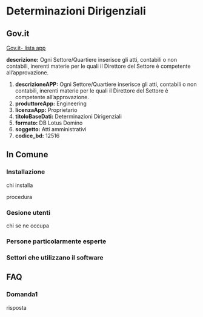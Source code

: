 # Determinazioni Dirigenziali

## Gov.it

[Gov.it- lista app](http://basidati.agid.gov.it/catalogo/amm?code=c_a944)

**descrizione:** Ogni Settore/Quartiere inserisce gli atti, contabili o non contabili, inerenti materie per le quali il Direttore del Settore è competente all’approvazione.

1. **descrizioneAPP:** Ogni Settore/Quartiere inserisce gli atti, contabili o non contabili, inerenti materie per le quali il Direttore del Settore è competente all’approvazione.
2. **produttoreApp:** Engineering
3. **licenzaApp:** Proprietario
4. **titoloBaseDati:** Determinazioni Dirigenziali
5. **formato:** DB Lotus Domino
6. **soggetto:** Atti amministrativi
7. **codice_bd:** 12516

## In Comune

### Installazione

chi installa

procedura

### Gesione utenti

chi se ne occupa

### Persone particolarmente esperte

### Settori che utilizzano il software

## FAQ

### Domanda1

risposta
